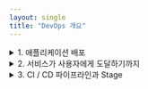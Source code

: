 ```yaml
---
layout: single
title: "DevOps 개요"
---
```


<details>
<summary>1. 애플리케이션 배포</summary>
<div markdown="1"> 

## 클라우드 서비스 탄생 배경   
 웹 브라우저 -> 서비스를 제공하는 웹 사이트 -> 로그인 -> 웹 애플리케이션 즉시 사용   
 -> 지속적 관리 필요

</div>
</details>

<details>
<summary>2. 서비스가 사용자에게 도달하기까지</summary>
<div markdown="1"> 

## 1) 전통적인 소프트웨어 전달 방식   
    폭포수 모델 : 출시 기한을 정해놓고 소프트웨어 완성   

### <span style="color:red"> > 문제점 </span>   
    소프트웨어의 출시 당시 신뢰성, 안정성 보장 불가   
    소프트웨어 사용시 산더미처럼 쌓여있는 버그   

### <span style="color:span"> > 특징 </span>   
    베타 버전 이용한 테스트   
    사용자가 업데이트 해야 함   
    버그 수정 어려움   
    모바일 애플리케이션 사용   

## 2) 클라우드 서비스의 전달 방식   
● 애자일 모델 : 고객의 요구에 민첩하게 대응 > 지속적 전달   
● SaaS(Software as a Service)   
  브라우저로 소프트웨어를 제공, 새버전 즉시 사용 가능 매일매일 업데이트 가능   

### <span style="color:red"> > 장점 </span>   
    사용자가 업데이트 하지 않아도 됨   
    하루에 여러 번 릴리즈도 가능   
    다양한 배포 방식을 적용, A/B 테스트 가능   
    빠른 배포 보장   
     > 이를 위해 전달 워크플로가 수립, 자동화가 필수   
## <span style="color:red"> ★ 서비스 전달 관점에서의 DevOps 역할 > 서비스 전달/배포 Workflow를 구성할 수 있어야 함 </span>   
</div>
</details>

<details>
<summary>3. CI / CD 파이프라인과 Stage</summary>
<div markdown="1"> 

## ★ CI / CD 파이프라인 : 지속적 배포(Continuous Deployment)   
 : Plan > <span style="color:blue"> (Code > Build > Test) </span> > Release > Deploy > Operate   
                   CI   
           Code > 개발자가 코드를 코드 저장소에 Push   
           Build >  코드 저장소 -> 코드를 가져와 유닛 테스트 후 빌드   
           Test > 빌드의 결과물이 다른 컴포넌트와 통합되는지 확인   

### <span style="color:red"> ★ 필요성 </span>   
   버그를 일찍 발견 가능   
   테스트가 완료된 코드에 대해 빠른 전달이 가능   
   지속적인 배포 가능  
     
  
 : Plan > Code > Build > <span style="color:blue"> (Test > Release > Deploy > Operate) </span>  
                                        CD   
                                 Release > 배포 가능한 패키지를 작성   
                                 Deploy > 프로비저닝 진행, 서비스를 사용자에게 제공   
                                 Operate > 서비스에서 생길 수 있는 현황을 파악, 문제 감지   

</div>
</details>
